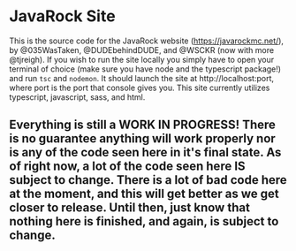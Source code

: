 # JavaRock Site
This is the source code for the JavaRock website (https://javarockmc.net/), by @035WasTaken, @DUDEbehindDUDE, and @WSCKR (now with more @tjreigh). If you wish to run the site locally you simply have to open your terminal of choice (make sure you have node and the typescript package!) and run `tsc` and `nodemon`. It should launch the site at http://localhost:port, where port is the port that console gives you. This site currently utilizes typescript, javascript, sass, and html.

## Everything is still a WORK IN PROGRESS! There is no guarantee anything will work properly nor is any of the code seen here in it's final state. As of right now, a lot of the code seen here IS subject to change. There is a lot of bad code here at the moment, and this will get better as we get closer to release. Until then, just know that nothing here is finished, and again, is subject to change.
